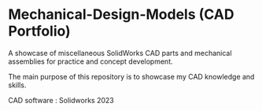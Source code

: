 # Mechanical-Design-Models (CAD Portfolio)
A showcase of miscellaneous SolidWorks CAD parts and mechanical assemblies for practice and concept development.

The main purpose of this repository is to showcase my CAD knowledge and skills.

CAD software : Solidworks 2023
